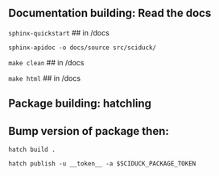 ## Documentation building: Read the docs
`sphinx-quickstart` ## in /docs

`sphinx-apidoc -o docs/source src/sciduck/`

`make clean` ## in /docs

`make html`  ## in /docs

## Package building: hatchling
## Bump version of package then:
`hatch build .`

`hatch publish -u __token__ -a $SCIDUCK_PACKAGE_TOKEN`
